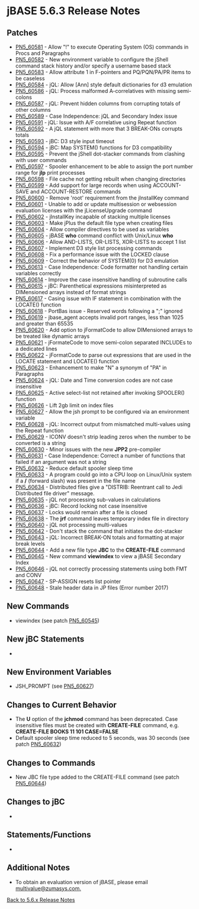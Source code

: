 # jBASE 5.6.3 Release Notes

<PageHeader />

## Patches

- [PN5\_60581](./pn5_60581/README.md) - Allow "!" to execute Operating System (OS) commands in Procs and Paragraphs
- [PN5\_60582](./pn5_60582) - New environment variable to configure the jShell command stack history and/or specify a username based stack
- [PN5\_60583](./pn5_60583) - Allow attribute 1 in F-pointers and PQ/PQN/PA/PR items to be caseless
- [PN5\_60584](./pn5_60584) - jQL: Allow [Ann] style default dictionaries for d3 emulation
- [PN5\_60586](./pn5_60586) - jQL: Process malformed A-correlatives with missing semi-colons
- [PN5\_60587](./pn5_60587) - jQL: Prevent hidden columns from corrupting totals of other columns
- [PN5\_60589](./pn5_60589) - Case Independence: jQL and Secondary Index issue
- [PN5\_60591](./pn5_60591) - jQL: Issue with A/F correlative using Repeat function
- [PN5\_60592](./pn5_60592) - A jQL statement with more that 3 BREAK-ONs corrupts totals
- [PN5\_60593](./pn5_60593) - jBC: D3 style input timeout
- [PN5\_60594](./pn5_60594) - jBC: Map SYSTEM() functions for D3 compatibility
- [PN5\_60595](./pn5_60595) - Prevent the jShell dot-stacker commands from clashing with user commands
- [PN5\_60597](./pn5_60597) - Spooler enhancement to be able to assign the port number range for **jlp** print processes
- [PN5\_60598](./pn5_60598) - File cache not getting rebuilt when changing directories
- [PN5\_60599](./pn5_60599) - Add support for large records when using ACCOUNT-SAVE and ACCOUNT-RESTORE commands
- [PN5\_60600](./pn5_60600) - Remove 'root' requirement from the jInstallKey command
- [PN5\_60601](./pn5_60601) - Unable to add or update multisession or websession evaluation licenses with the jLicenseUpgrade command
- [PN5\_60602](./pn5_60602) - jInstallKey incapable of stacking multiple licenses
- [PN5\_60603](./pn5_60603) - Make jPlus the default file type when creating files
- [PN5\_60604](./pn5_60604) - Allow compiler directives to be used as variables
- [PN5\_60605](./pn5_60605) - jBASE **who** command conflict with Unix/Linux **who**
- [PN5\_60606](./pn5_60606) - Allow AND-LISTS, OR-LISTS, XOR-LISTS to accept 1 list
- [PN5\_60607](./pn5_60607) - Implement D3 style list processing commands
- [PN5\_60608](./pn5_60608) - Fix a performance issue with the LOCKED clause
- [PN5\_60609](./pn5_60609) - Correct the behavior of SYSTEM(0) for D3 emulation
- [PN5\_60613](./pn5_60613) - Case Independence: Code formatter not handling certain variables correctly
- [PN5\_60614](./pn5_60614) - Improve the case insensitive handling of subroutine calls
- [PN5\_60615](./pn5_60615) - jBC: Parenthetical expressions misinterpreted as DIMensioned arrays instead of format strings
- [PN5\_60617](./pn5_60617) - Casing issue with IF statement in combination with the LOCATE() function
- [PN5\_60618](./pn5_60618) - PortBas issue - Reserved words following a ";" ignored
- [PN5\_60619](./pn5_60619) - jbase\_agent accepts invalid port ranges, less than 1025 and greater than 65535
- [PN5\_60620](./pn5_60620) - Add option to jFormatCode to allow DIMensioned arrays to be treated like dynamic arrays
- [PN5\_60621](./pn5_60621) - jFormateCode to move semi-colon separated INCLUDEs to a dedicated lines
- [PN5\_60622](./pn5_60622) - jFormatCode to parse out expressions that are used in the LOCATE statement and LOCATE() function
- [PN5\_60623](./pn5_60623) - Enhancement to make "N" a synonym of "PA" in Paragraphs
- [PN5\_60624](./pn5_60624) - jQL: Date and Time conversion codes are not case insensitive
- [PN5\_60625](./pn5_60625) - Active select-list not retained after invoking SPOOLER() function
- [PN5\_60626](./pn5_60626) - Lift 2gb limit on index files
- [PN5\_60627](./pn5_60627) - Allow the jsh prompt to be configured via an environment variable
- [PN5\_60628](./pn5_60628) - jQL: Incorrect output from mismatched multi-values using the Repeat function
- [PN5\_60629](./pn5_60629) - ICONV doesn't strip leading zeros when the number to be converted is a string
- [PN5\_60630](./pn5_60630) - Minor issues with the new **JPP2** pre-compiler
- [PN5\_60631](./pn5_60631) - Case Independence: Correct a number of functions that failed if an argument was not a string
- [PN5\_60632](./pn5_60632) - Reduce default spooler sleep time
- [PN5\_60633](./pn5_60633) - A program could go into a CPU loop on Linux/Unix system if a **/** (forward slash) was present in the file name
- [PN5\_60634](./pn5_60634) - Distributed files give a "DISTRIB: Reentrant call to Jedi Distributed file driver" message.
- [PN5\_60635](./pn5_60635) - jQL not processing sub-values in calculations
- [PN5\_60636](./pn5_60636) - jBC: Record locking not case insensitive
- [PN5\_60637](./pn5_60637) - Locks would remain after a file is closed
- [PN5\_60638](./pn5_60638) - The **jrf** command leaves temporary index file in directory
- [PN5\_60640](./pn5_60640) - jQL not processing multi-values
- [PN5\_60642](./pn5_60642) - Don't stack the command that initiates the dot-stacker
- [PN5\_60643](./pn5_60643) - jQL: Incorrect BREAK-ON totals and formatting at major break levels
- [PN5\_60644](./pn5_60644) - Add a new file type **JBC** to the **CREATE-FILE** command
- [PN5\_60645](./pn5_60645) - New command **viewindex** to view a jBASE Secondary Index
- [PN5\_60646](./pn5_60646) - jQL not correctly processing statements using both FMT and CONV
- [PN5\_60647](./pn5_60647) - SP-ASSIGN resets list pointer
- [PN5\_60648](./pn5_60648) - Stale header data in JP files (Error number 2017)

## New Commands

- viewindex (see patch [PN5\_60545](./pn5_60545/README.md))

## New jBC Statements

-

## New Environment Variables  

- JSH_PROMPT (see [PN5\_60627](./pn5_60627/README.md))

## Changes to Current Behavior

- The **U** option of the **jchmod** command has been deprecated. Case insensitive files must be created with **CREATE-FILE** command, e.g. **CREATE-FILE BOOKS 11 101 CASE=FALSE**
- Default spooler sleep time reduced to 5 seconds, was 30 seconds (see patch [PN5\_60632](./pn5_60632))

## Changes to Commands

- New JBC file type added to the CREATE-FILE command (see patch [PN5\_60644](./pn5_60644))

## Changes to jBC

-

## Statements/Functions

-

## Additional Notes

- To obtain an evaluation version of jBASE, please email [multivalue@zumasys.com.](mailto:multivalue@zumasys.com.%3C/p%3E)

[Back to 5.6.x Release Notes](./../README.md)

<PageFooter />
